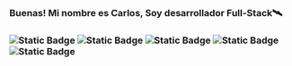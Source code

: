 ### Buenas! Mi nombre es Carlos, Soy desarrollador Full-Stack🛰️
### ![Static Badge](https://img.shields.io/badge/HTML%2FCSS-black) ![Static Badge](https://img.shields.io/badge/PHP-purple?color=purple)  ![Static Badge](https://img.shields.io/badge/JavaScript-yellow?color=yellow) ![Static Badge](https://img.shields.io/badge/React-blue) ![Static Badge](https://img.shields.io/badge/Laravel-red)









